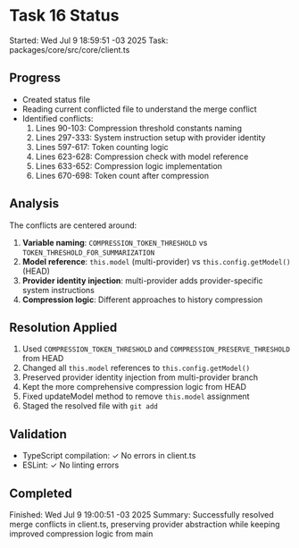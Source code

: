 # Task 16 Status

Started: Wed Jul 9 18:59:51 -03 2025
Task: packages/core/src/core/client.ts

## Progress

- Created status file
- Reading current conflicted file to understand the merge conflict
- Identified conflicts:
  1. Lines 90-103: Compression threshold constants naming
  2. Lines 297-333: System instruction setup with provider identity
  3. Lines 597-617: Token counting logic
  4. Lines 623-628: Compression check with model reference
  5. Lines 633-652: Compression logic implementation
  6. Lines 670-698: Token count after compression

## Analysis

The conflicts are centered around:

1. **Variable naming**: `COMPRESSION_TOKEN_THRESHOLD` vs `TOKEN_THRESHOLD_FOR_SUMMARIZATION`
2. **Model reference**: `this.model` (multi-provider) vs `this.config.getModel()` (HEAD)
3. **Provider identity injection**: multi-provider adds provider-specific system instructions
4. **Compression logic**: Different approaches to history compression

## Resolution Applied

1. Used `COMPRESSION_TOKEN_THRESHOLD` and `COMPRESSION_PRESERVE_THRESHOLD` from HEAD
2. Changed all `this.model` references to `this.config.getModel()`
3. Preserved provider identity injection from multi-provider branch
4. Kept the more comprehensive compression logic from HEAD
5. Fixed updateModel method to remove `this.model` assignment
6. Staged the resolved file with `git add`

## Validation

- TypeScript compilation: ✓ No errors in client.ts
- ESLint: ✓ No linting errors

## Completed

Finished: Wed Jul 9 19:00:51 -03 2025
Summary: Successfully resolved merge conflicts in client.ts, preserving provider abstraction while keeping improved compression logic from main
